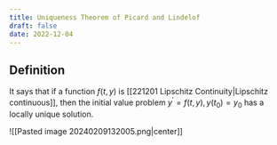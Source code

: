 ```yaml
---
title: Uniqueness Theorem of Picard and Lindelof
draft: false
date: 2022-12-04
---
```


## Definition
It says that if a function $f(t,y)$ is [[221201 Lipschitz Continuity|Lipschitz continuous]], then the initial value problem $y^{\prime}=f(t, y), y\left(t_0\right)=y_0$ has a locally unique solution.

![[Pasted image 20240209132005.png|center]]




